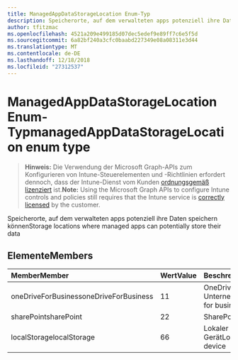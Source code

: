 ```yaml
---
title: ManagedAppDataStorageLocation Enum-Typ
description: Speicherorte, auf dem verwalteten apps potenziell ihre Daten speichern können
author: tfitzmac
ms.openlocfilehash: 4521a209e499185d07dec5edef9e89ff7c6e5f5d
ms.sourcegitcommit: 6a82bf240a3cfc0baabd227349e08a08311e3d44
ms.translationtype: MT
ms.contentlocale: de-DE
ms.lasthandoff: 12/18/2018
ms.locfileid: "27312537"
---
```

# <a name="managedappdatastoragelocation-enum-type"></a><span data-ttu-id="c73a1-103">ManagedAppDataStorageLocation Enum-Typ</span><span class="sxs-lookup"><span data-stu-id="c73a1-103">managedAppDataStorageLocation enum type</span></span>

> <span data-ttu-id="c73a1-104">**Hinweis:** Die Verwendung der Microsoft Graph-APIs zum Konfigurieren von Intune-Steuerelementen und -Richtlinien erfordert dennoch, dass der Intune-Dienst vom Kunden [ordnungsgemäß lizenziert](https://go.microsoft.com/fwlink/?linkid=839381) ist.</span><span class="sxs-lookup"><span data-stu-id="c73a1-104">**Note:** Using the Microsoft Graph APIs to configure Intune controls and policies still requires that the Intune service is [correctly licensed](https://go.microsoft.com/fwlink/?linkid=839381) by the customer.</span></span>

<span data-ttu-id="c73a1-105">Speicherorte, auf dem verwalteten apps potenziell ihre Daten speichern können</span><span class="sxs-lookup"><span data-stu-id="c73a1-105">Storage locations where managed apps can potentially store their data</span></span>
## <a name="members"></a><span data-ttu-id="c73a1-106">Elemente</span><span class="sxs-lookup"><span data-stu-id="c73a1-106">Members</span></span>
|<span data-ttu-id="c73a1-107">Member</span><span class="sxs-lookup"><span data-stu-id="c73a1-107">Member</span></span>|<span data-ttu-id="c73a1-108">Wert</span><span class="sxs-lookup"><span data-stu-id="c73a1-108">Value</span></span>|<span data-ttu-id="c73a1-109">Beschreibung</span><span class="sxs-lookup"><span data-stu-id="c73a1-109">Description</span></span>|
|:---|:---|:---|
|<span data-ttu-id="c73a1-110">oneDriveForBusiness</span><span class="sxs-lookup"><span data-stu-id="c73a1-110">oneDriveForBusiness</span></span>|<span data-ttu-id="c73a1-111">1</span><span class="sxs-lookup"><span data-stu-id="c73a1-111">1</span></span>|<span data-ttu-id="c73a1-112">OneDrive für Unternehmen</span><span class="sxs-lookup"><span data-stu-id="c73a1-112">OneDrive for business</span></span>|
|<span data-ttu-id="c73a1-113">sharePoint</span><span class="sxs-lookup"><span data-stu-id="c73a1-113">sharePoint</span></span>|<span data-ttu-id="c73a1-114">2</span><span class="sxs-lookup"><span data-stu-id="c73a1-114">2</span></span>|<span data-ttu-id="c73a1-115">SharePoint</span><span class="sxs-lookup"><span data-stu-id="c73a1-115">SharePoint</span></span>|
|<span data-ttu-id="c73a1-116">localStorage</span><span class="sxs-lookup"><span data-stu-id="c73a1-116">localStorage</span></span>|<span data-ttu-id="c73a1-117">6</span><span class="sxs-lookup"><span data-stu-id="c73a1-117">6</span></span>|<span data-ttu-id="c73a1-118">Lokaler Speicher auf dem Gerät</span><span class="sxs-lookup"><span data-stu-id="c73a1-118">Local storage on the device</span></span>|



